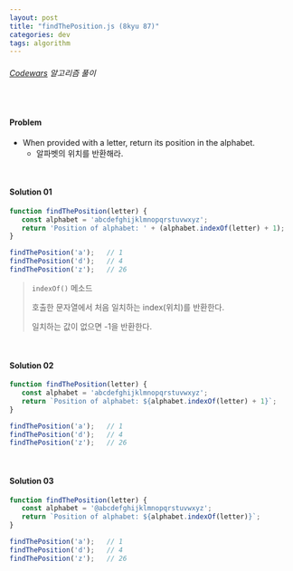 ```yaml
---
layout: post
title: "findThePosition.js (8kyu 87)"
categories: dev
tags: algorithm
---
```


###### [Codewars](https://www.codewars.com) 알고리즘 풀이

<br>

#### Problem

- When provided with a letter, return its position in the alphabet.
  - 알파벳의 위치를 반환해라.

<br>

#### Solution 01

```js
function findThePosition(letter) {
   const alphabet = 'abcdefghijklmnopqrstuvwxyz';
   return 'Position of alphabet: ' + (alphabet.indexOf(letter) + 1);
}

findThePosition('a');	// 1
findThePosition('d');	// 4
findThePosition('z');	// 26
```

> `indexOf()` 메소드
>
> 호출한 문자열에서 처음 일치하는 index(위치)를 반환한다.
>
> 일치하는 값이 없으면 -1을 반환한다.

<br>

#### Solution 02

```js
function findThePosition(letter) {
   const alphabet = 'abcdefghijklmnopqrstuvwxyz';
   return `Position of alphabet: ${alphabet.indexOf(letter) + 1}`;
}

findThePosition('a');	// 1
findThePosition('d');	// 4
findThePosition('z');	// 26
```

<br>

#### Solution 03

```js
function findThePosition(letter) {
   const alphabet = '@abcdefghijklmnopqrstuvwxyz';
   return `Position of alphabet: ${alphabet.indexOf(letter)}`;
}

findThePosition('a');	// 1
findThePosition('d');	// 4
findThePosition('z');	// 26
```

<br>